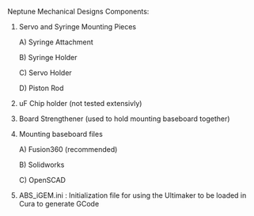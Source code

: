 Neptune Mechanical Designs Components:

1) Servo and Syringe Mounting Pieces

    A) Syringe Attachment
  
    B) Syringe Holder
  
    C) Servo Holder
  
    D) Piston Rod
  
2) uF Chip holder (not tested extensivly)

3) Board Strengthener (used to hold mounting baseboard together)

4) Mounting baseboard files

    A) Fusion360 (recommended)
  
    B) Solidworks
  
    C) OpenSCAD

5) ABS_iGEM.ini : Initialization file for using the Ultimaker to be loaded in Cura to generate GCode
